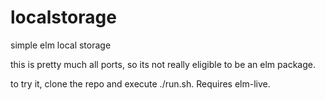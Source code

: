# localstorage

simple elm local storage

this is pretty much all ports, so its not really eligible to be an elm package.

to try it, clone the repo and execute ./run.sh.  Requires elm-live.
